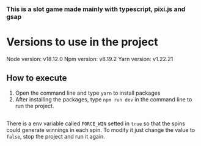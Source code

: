 ### This is a slot game made mainly with typescript, pixi.js and gsap

# Versions to use in the project
Node version: v18.12.0
Npm version: v8.19.2
Yarn version: v1.22.21

## How to execute
1. Open the command line and type `yarn` to install packages
2. After installing the packages, type `npm run dev` in the command line to run the project.

## 
There is a env variable called `FORCE_WIN` setted in `true` so that the spins could generate winnings in each spin. To modify it just change the value to `false`, stop the project and run it again.
